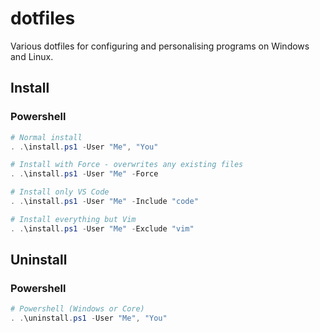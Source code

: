 # dotfiles

Various dotfiles for configuring and personalising programs on Windows and Linux.

## Install

### Powershell

``` Powershell
# Normal install
. .\install.ps1 -User "Me", "You"

# Install with Force - overwrites any existing files
. .\install.ps1 -User "Me" -Force

# Install only VS Code
. .\install.ps1 -User "Me" -Include "code"

# Install everything but Vim
. .\install.ps1 -User "Me" -Exclude "vim"
```

## Uninstall

### Powershell

``` Powershell
# Powershell (Windows or Core)
. .\uninstall.ps1 -User "Me", "You"
```